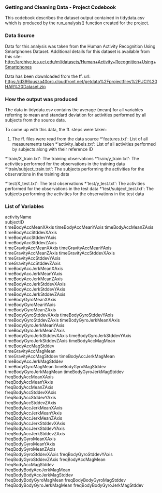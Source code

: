### Getting and Cleaning Data - Project Codebook

This codebook describes the dataset output contained in tidydata.csv which is produced by the run_analysis() function created for the project.

### Data Source

Data for this analysis was taken from the Human Activity Recognition Using Smartphones Dataset. Additional details for this dataset is available from this site: http://archive.ics.uci.edu/ml/datasets/Human+Activity+Recognition+Using+Smartphones

Data has been downloaded from the ff. url: https://d396qusza40orc.cloudfront.net/getdata%2Fprojectfiles%2FUCI%20HAR%20Dataset.zip

### How the output was produced

The data in tidydata.csv contains the average (mean) for all variables referring to mean and standard deviation for activities performed by all subjects from the source data.

To come up with this data, the ff. steps were taken:
1. The ff. files were read from the data source
*'features.txt': List of all measurements taken
*'activity_labels.txt': List of all activities performed by subjects along with their reference ID

*'train/X_train.txt': The training observations
*'train/y_train.txt': The activities performed for the observations in the training data
*'train/subject_train.txt': The subjects performing the activities for the observations in the training data

*'test/X_test.txt': The test observations
*'test/y_test.txt': The activities performed for the observations in the test data
*'test/subject_test.txt': The subjects performing the activities for the observations in the test data


### List of Variables
activityName	
subjectID	
timeBodyAccMeanXAxis
timeBodyAccMeanYAxis
timeBodyAccMeanZAxis
timeBodyAccStddevXAxis	
timeBodyAccStddevYAxis	
timeBodyAccStddevZAxis	
timeGravityAccMeanXAxis	
timeGravityAccMeanYAxis	
timeGravityAccMeanZAxis	
timeGravityAccStddevXAxis	
timeGravityAccStddevYAxis	
timeGravityAccStddevZAxis	
timeBodyAccJerkMeanXAxis	
timeBodyAccJerkMeanYAxis	
timeBodyAccJerkMeanZAxis	
timeBodyAccJerkStddevXAxis	
timeBodyAccJerkStddevYAxis	
timeBodyAccJerkStddevZAxis	
timeBodyGyroMeanXAxis	
timeBodyGyroMeanYAxis	
timeBodyGyroMeanZAxis	
timeBodyGyroStddevXAxis	
timeBodyGyroStddevYAxis	
timeBodyGyroStddevZAxis	
timeBodyGyroJerkMeanXAxis	
timeBodyGyroJerkMeanYAxis	
timeBodyGyroJerkMeanZAxis	
timeBodyGyroJerkStddevXAxis	
timeBodyGyroJerkStddevYAxis	
timeBodyGyroJerkStddevZAxis	
timeBodyAccMagMean	
timeBodyAccMagStddev	
timeGravityAccMagMean	
timeGravityAccMagStddev	
timeBodyAccJerkMagMean	
timeBodyAccJerkMagStddev	
timeBodyGyroMagMean	
timeBodyGyroMagStddev	
timeBodyGyroJerkMagMean	
timeBodyGyroJerkMagStddev	
freqBodyAccMeanXAxis	
freqBodyAccMeanYAxis	
freqBodyAccMeanZAxis	
freqBodyAccStddevXAxis	
freqBodyAccStddevYAxis	
freqBodyAccStddevZAxis	
freqBodyAccJerkMeanXAxis	
freqBodyAccJerkMeanYAxis	
freqBodyAccJerkMeanZAxis	
freqBodyAccJerkStddevXAxis	
freqBodyAccJerkStddevYAxis	
freqBodyAccJerkStddevZAxis	
freqBodyGyroMeanXAxis	
freqBodyGyroMeanYAxis	
freqBodyGyroMeanZAxis	
freqBodyGyroStddevXAxis	
freqBodyGyroStddevYAxis	
freqBodyGyroStddevZAxis	
freqBodyAccMagMean	
freqBodyAccMagStddev	
freqBodyBodyAccJerkMagMean	
freqBodyBodyAccJerkMagStddev	
freqBodyBodyGyroMagMean	
freqBodyBodyGyroMagStddev	
freqBodyBodyGyroJerkMagMean	
freqBodyBodyGyroJerkMagStddev